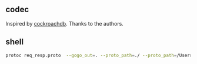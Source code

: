 ## codec

Inspired by [cockroachdb](https://github.com/cockroachdb/cockroach/tree/master/rpc/codec). Thanks to the authors.

## shell

```sh
protoc req_resp.proto  --gogo_out=. --proto_path=./ --proto_path=/Users/felix/work/mobile_game/go/trunk/src/github.com/
```